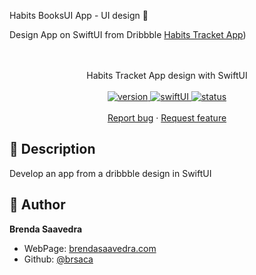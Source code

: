 Habits BooksUI App - UI design 👋

Design App on SwiftUI from Dribbble [Habits Tracket App]([https://dribbble.com/shots/20954526-Habit-tracker-app))
<p align="center">
<a href="#">
<!--<img src="images/" align="center" width=50%> -->
</a> 
<br><br>
     Habits Tracket App design with SwiftUI
    <br><br>
  <a href="#">
    <img alt="version" src="https://img.shields.io/badge/Version-v1.0-red.svg" />
  </a>
  <a href="#">
    <img alt="swiftUI" src="https://img.shields.io/badge/SwiftUI-17-blue.svg" />
  </a>
  <a href="#">
    <img alt="status" src="https://img.shields.io/badge/status-inprogress-yellow.svg" />
  </a>
  <br>
    <br>
    <a href="https://github.com/brsaca/HabitsUI/issues/new">Report bug</a>
    ·
    <a href="https://github.com/brsaca/HabitsUI/issues/new">Request feature</a>
</p>

## 📝 Description
Develop an app from a dribbble design in SwiftUI

## 👤 Author

**Brenda Saavedra**

- WebPage: [brendasaavedra.com](http://brendasaavedra.com)
- Github: [@brsaca](https://github.com/brsaca/)
